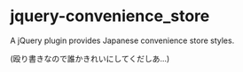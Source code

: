 jquery-convenience_store
========================

A jQuery plugin provides Japanese convenience store styles.



(殴り書きなので誰かきれいにしてくだしあ...)
